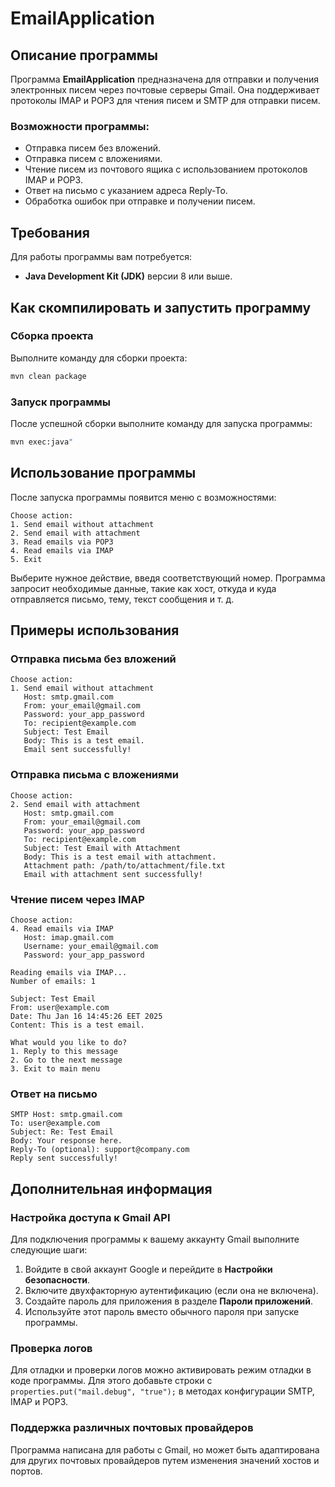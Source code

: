 # EmailApplication

## Описание программы

Программа **EmailApplication** предназначена для отправки и получения электронных писем через почтовые серверы Gmail. Она
поддерживает протоколы IMAP и POP3 для чтения писем и SMTP для отправки писем.

### Возможности программы:

- Отправка писем без вложений.
- Отправка писем с вложениями.
- Чтение писем из почтового ящика с использованием протоколов IMAP и POP3.
- Ответ на письмо с указанием адреса Reply-To.
- Обработка ошибок при отправке и получении писем.

## Требования

Для работы программы вам потребуется:

- **Java Development Kit (JDK)** версии 8 или выше.

## Как скомпилировать и запустить программу

### Сборка проекта

Выполните команду для сборки проекта:

```bash
mvn clean package
```

### Запуск программы

После успешной сборки выполните команду для запуска программы:

```bash
mvn exec:java"
```

## Использование программы

После запуска программы появится меню с возможностями:

```plaintext
Choose action:
1. Send email without attachment
2. Send email with attachment
3. Read emails via POP3
4. Read emails via IMAP
5. Exit
   ````

Выберите нужное действие, введя соответствующий номер. Программа запросит необходимые данные, такие как хост, откуда и куда
отправляется письмо, тему, текст сообщения и т. д.

## Примеры использования

### Отправка письма без вложений

```plaintext
Choose action:
1. Send email without attachment
   Host: smtp.gmail.com
   From: your_email@gmail.com
   Password: your_app_password
   To: recipient@example.com
   Subject: Test Email
   Body: This is a test email.
   Email sent successfully!
   ````

### Отправка письма с вложениями

```plaintext
Choose action:
2. Send email with attachment
   Host: smtp.gmail.com
   From: your_email@gmail.com
   Password: your_app_password
   To: recipient@example.com
   Subject: Test Email with Attachment
   Body: This is a test email with attachment.
   Attachment path: /path/to/attachment/file.txt
   Email with attachment sent successfully!
   ````

### Чтение писем через IMAP

```plaintext
Choose action:
4. Read emails via IMAP
   Host: imap.gmail.com
   Username: your_email@gmail.com
   Password: your_app_password

Reading emails via IMAP...
Number of emails: 1

Subject: Test Email
From: user@example.com
Date: Thu Jan 16 14:45:26 EET 2025
Content: This is a test email.

What would you like to do?
1. Reply to this message
2. Go to the next message
3. Exit to main menu
   ````

### Ответ на письмо

```plaintext
SMTP Host: smtp.gmail.com
To: user@example.com
Subject: Re: Test Email
Body: Your response here.
Reply-To (optional): support@company.com
Reply sent successfully!
````

## Дополнительная информация

### Настройка доступа к Gmail API

Для подключения программы к вашему аккаунту Gmail выполните следующие шаги:

1. Войдите в свой аккаунт Google и перейдите в **Настройки безопасности**.
2. Включите двухфакторную аутентификацию (если она не включена).
3. Создайте пароль для приложения в разделе **Пароли приложений**.
4. Используйте этот пароль вместо обычного пароля при запуске программы.

### Проверка логов

Для отладки и проверки логов можно активировать режим отладки в коде программы. Для этого добавьте строки
с `properties.put("mail.debug", "true");` в методах конфигурации SMTP, IMAP и POP3.

### Поддержка различных почтовых провайдеров

Программа написана для работы с Gmail, но может быть адаптирована для других почтовых провайдеров путем изменения значений хостов
и портов.
